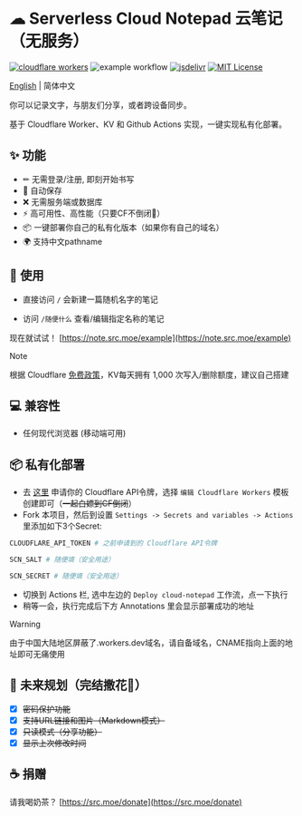 # ☁ Serverless Cloud Notepad 云笔记（无服务）

[![cloudflare workers](https://badgen.net/badge/a/Cloudflare%20Workers/orange?icon=https%3A%2F%2Fworkers.cloudflare.com%2Fresources%2Flogo%2Flogo.svg&label=)](https://workers.cloudflare.com/)
![example workflow](https://github.com/s0urcelab/serverless-cloud-notepad/actions/workflows/deploy.yml/badge.svg)
[![jsdelivr](https://img.shields.io/badge/jsdelivr-cdn-brightgreen)](https://www.jsdelivr.com/)
[![MIT License](https://img.shields.io/badge/license-MIT-blue.svg)](https://github.com/dotzero/pad/blob/master/LICENSE)

[English](./README.md) | 简体中文

你可以记录文字，与朋友们分享，或者跨设备同步。

基于 Cloudflare Worker、KV 和 Github Actions 实现，一键实现私有化部署。

## ✨ 功能

- ✏ 无需登录/注册, 即刻开始书写
- 💾 自动保存
- ❌ 无需服务端或数据库
- ⚡ 高可用性、高性能（只要CF不倒闭🤣）
- 📦 一键部署你自己的私有化版本（如果你有自己的域名）
- 🌍 支持中文pathname

## 🔨 使用

- 直接访问 `/` 会新建一篇随机名字的笔记

- 访问 `/随便什么` 查看/编辑指定名称的笔记

现在就试试！ [https://note.src.moe/example](https://note.src.moe/example)

> [!NOTE]
> 根据 Cloudflare [免费政策](https://developers.cloudflare.com/kv/platform/limits/)，KV每天拥有 1,000 次写入/删除额度，建议自己搭建

## 💻 兼容性

- 任何现代浏览器 (移动端可用)

## 📦 私有化部署

- 去 [这里](https://dash.cloudflare.com/profile/api-tokens) 申请你的 Cloudflare API令牌，选择 `编辑 Cloudflare Workers` 模板创建即可（~~一起白嫖到CF倒闭~~）
- Fork 本项目，然后到设置 `Settings -> Secrets and variables -> Actions` 里添加如下3个Secret:
```bash
CLOUDFLARE_API_TOKEN # 之前申请到的 Cloudflare API令牌

SCN_SALT # 随便填（安全用途）

SCN_SECRET # 随便填（安全用途）
```
- 切换到 Actions 栏, 选中左边的 `Deploy cloud-notepad` 工作流，点一下执行
- 稍等一会，执行完成后下方 Annotations 里会显示部署成功的地址
> [!WARNING]
> 由于中国大陆地区屏蔽了.workers.dev域名，请自备域名，CNAME指向上面的地址即可无痛使用

## 👀 未来规划（完结撒花🎉）

- [x] ~~密码保护功能~~
- [x] ~~支持URL链接和图片（Markdown模式）~~
- [x] ~~只读模式（分享功能）~~
- [x] ~~显示上次修改时间~~

## ☕ 捐赠

请我喝奶茶？
[https://src.moe/donate](https://src.moe/donate)

